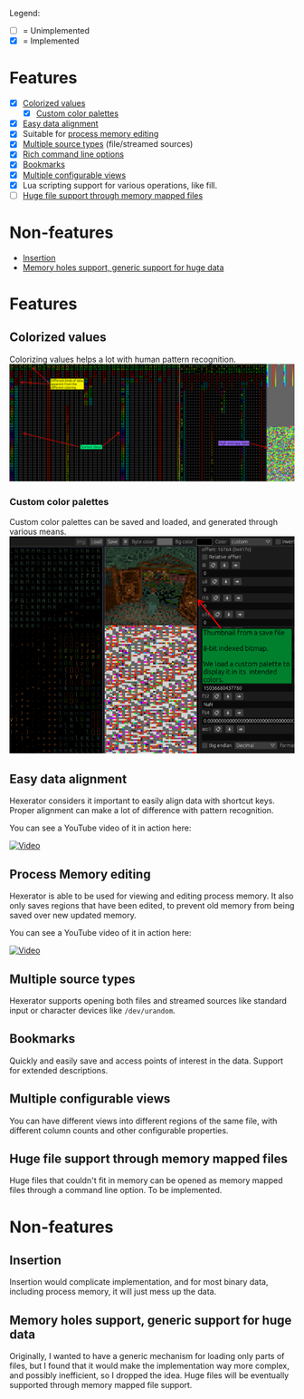Legend:
- [ ] = Unimplemented
- [x] = Implemented

# Features
- [x] [Colorized values](#colorized-values)
  - [x] [Custom color palettes](#custom-color-palettes)
- [x] [Easy data alignment](#easy-data-alignment)
- [x] Suitable for [process memory editing](#process-memory-editing)
- [x] [Multiple source types](#multiple-source-types) (file/streamed sources)
- [x] [Rich command line options](commandline.md)
- [x] [Bookmarks](#bookmarks)
- [x] [Multiple configurable views](#multiple-configurable-views)
- [x] Lua scripting support for various operations, like fill.
- [ ] [Huge file support through memory mapped files](#huge-file-support-through-memory-mapped-files)

# Non-features
- [Insertion](#insertion)
- [Memory holes support, generic support for huge data](#memory-holes-support-generic-support-for-huge-data)

# Features

## Colorized values
Colorizing values helps a lot with human pattern recognition.
![Colorized values](screenshots/color.png)

### Custom color palettes
Custom color palettes can be saved and loaded, and generated through various means.
![Custom palettes](screenshots/custom-palette.png)

## Easy data alignment
Hexerator considers it important to easily align data with shortcut keys. Proper alignment can make a lot of difference
with pattern recognition.

You can see a YouTube video of it in action here:

[![Video](https://img.youtube.com/vi/GhPh_y1PjTU/0.jpg)](https://www.youtube.com/watch?v=GhPh_y1PjTU)

## Process Memory editing
Hexerator is able to be used for viewing and editing process memory.
It also only saves regions that have been edited, to prevent
old memory from being saved over new updated memory.

You can see a YouTube video of it in action here:

[![Video](https://img.youtube.com/vi/W8ab3-Hp-f0/0.jpg)](https://www.youtube.com/watch?v=W8ab3-Hp-f0)

## Multiple source types
Hexerator supports opening both files and streamed sources like standard input or character devices like `/dev/urandom`.


## Bookmarks

Quickly and easily save and access points of interest in the data.
Support for extended descriptions.

## Multiple configurable views

You can have different views into different regions of the same file, with
different column counts and other configurable properties.

## Huge file support through memory mapped files

Huge files that couldn't fit in memory can be opened as memory mapped files through a command line
option.
To be implemented.

# Non-features

## Insertion
Insertion would complicate implementation, and for most binary data, including process memory, it will just mess up the data.

## Memory holes support, generic support for huge data
Originally, I wanted to have a generic mechanism for loading only parts of files, but I found that
it would make the implementation way more complex, and possibly inefficient, so I dropped the idea.
Huge files will be eventually supported through memory mapped file support.